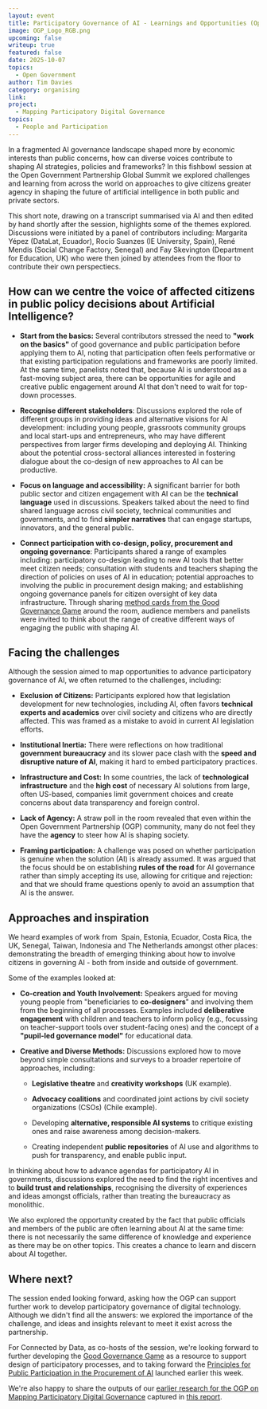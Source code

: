 ```yaml
---
layout: event
title: Participatory Governance of AI - Learnings and Opportunities (Open Government Partnership Global Summit)
image: OGP_Logo_RGB.png
upcoming: false
writeup: true
featured: false
date: 2025-10-07
topics:
  - Open Government
author: Tim Davies
category: organising
link: 
project: 
  - Mapping Participatory Digital Governance
topics:
  - People and Participation
---
```


In a fragmented AI governance landscape shaped more by economic interests than public concerns, how can diverse voices contribute to shaping AI strategies, policies and frameworks? In this fishbowl session at the Open Government Partnership Global Summit we explored challenges and learning from across the world on approaches to give citizens greater agency in shaping the future of artificial intelligence in both public and private sectors. 

<!--more -->

This short note, drawing on a transcript summarised via AI and then edited by hand shortly after the session, highlights some of the themes explored. Discussions were initiated by a panel of contributors including: Margarita Yépez (DataLat, Ecuador), Rocío Suanzes (IE University, Spain), René Mendis (Social Change Factory, Senegal) and Fay Skevington (Department for Education, UK) who were then joined by attendees from the floor to contribute their own perspectiecs. 

## How can we centre the voice of affected citizens in public policy decisions about Artificial Intelligence?

- **Start from the basics:** Several contributors stressed the need to **"work on the basics"** of good governance and public participation before applying them to AI, noting that participation often feels performative or that existing participation regulations and frameworks are poorly limited. At the same time, panelists noted that, because AI is understood as a fast-moving subject area, there can be opportunities for agile and creative public engagement around AI that don't need to wait for top-down processes. 

* **Recognise different stakeholders**: Discussions explored the role of different groups in providing ideas and alternative visions for AI development: including young people, grassroots community groups and local start-ups and entrepreneurs, who may have different perspectives from larger firms developing and deploying AI. Thinking about the potential cross-sectoral alliances interested in fostering dialogue about the co-design of new approaches to AI can be productive. 
    
- **Focus on language and accessibility:** A significant barrier for both public sector and citizen engagement with AI can be the **technical language** used in discussions. Speakers talked about the need to find shared language across civil society, technical communities and governments, and to find **simpler narratives** that can engage startups, innovators, and the general public.

* **Connect participation with co-design, policy, procurement and ongoing governance**: Participants shared a range of examples including: participatory co-design leading to new AI tools that better meet citizen needs; consultation with students and teachers shaping the direction of policies on uses of AI in education; potential approaches to involving the public in procurement design making; and establishing ongoing governance panels for citizen oversight of key data infrastructure. Through sharing [method cards from the Good Governance Game](https://connectedbydata.org/game) around the room, audience members and panelists were invited to think about the range of creative different ways of engaging the public with shaping AI. 
 
## Facing the challenges
Although the session aimed to map opportunities to advance participatory governance of AI, we often returned to the challenges, including:

- **Exclusion of Citizens:** Participants explored how that legislation development for new technologies, including AI, often favors **technical experts and academics** over civil society and citizens who are directly affected. This was framed as a mistake to avoid in current AI legislation efforts.
    
- **Institutional Inertia:** There were reflections on how traditional **government bureaucracy** and its slower pace clash with the **speed and disruptive nature of AI**, making it hard to embed participatory practices.
    
- **Infrastructure and Cost:** In some countries, the lack of **technological infrastructure** and the **high cost** of necessary AI solutions from large, often US-based, companies limit government choices and create concerns about data transparency and foreign control.
    
- **Lack of Agency:** A straw poll in the room revealed that even within the Open Government Partnership (OGP) community, many do not feel they have the **agency** to steer how AI is shaping society.

- **Framing participation:** A challenge was posed on whether participation is genuine when the solution (AI) is already assumed. It was argued that the focus should be on establishing **rules of the road** for AI governance rather than simply accepting its use, allowing for critique and rejection: and that we should frame questions openly to avoid an assumption that AI is the answer.

## Approaches and inspiration
We heard examples of work from  Spain, Estonia, Ecuador, Costa Rica, the UK, Senegal, Taiwan, Indonesia and The Netherlands amongst other places: demonstrating the breadth of emerging thinking about how to involve citizens in governing AI - both from inside and outside of government. 

Some of the examples looked at:

- **Co-creation and Youth Involvement:** Speakers argued for moving young people from "beneficiaries to **co-designers**" and involving them from the beginning of all processes. Examples included **deliberative engagement** with children and teachers to inform policy (e.g., focussing on teacher-support tools over student-facing ones) and the concept of a **"pupil-led governance model"** for educational data.
    
- **Creative and Diverse Methods:** Discussions explored how to move beyond simple consultations and surveys to a broader repertoire of approaches, including:
    
    - **Legislative theatre** and **creativity workshops** (UK example).
        
    - **Advocacy coalitions** and coordinated joint actions by civil society organizations (CSOs) (Chile example).
        
    - Developing **alternative, responsible AI systems** to critique existing ones and raise awareness among decision-makers.
        
    - Creating independent **public repositories** of AI use and algorithms to push for transparency, and enable public input.
    
In thinking about how to advance agendas for participatory AI in governments, discussions explored the need to find the right incentives and to **build trust and relationships**, recognising the diversity of experiences and ideas amongst officials, rather than treating the bureaucracy as monolithic.

We also explored the opportunity created by the fact that public officials and members of the public are often learning about AI at the same time: there is not necessarily the same difference of knowledge and experience as there may be on other topics. This creates a chance to learn and discern about AI together. 

## Where next?

The session ended looking forward, asking how the OGP can support further work to develop participatory governance of digital technology. Although we didn't find all the answers: we explored the importance of the challenge, and ideas and insights relevant to meet it exist across the partnership.

For Connected by Data, as co-hosts of the session, we're looking forward to further developing the [Good Governance Game](https://connectedbydata.org/game) as a resource to support design of participatory processes, and to taking forward the [Principles for Public Participation in the Procurement of AI](https://p4ai.net) launched earlier this week. 

We're also happy to share the outputs of our [earlier research for the OGP on Mapping Participatory Digital Governance](https://connectedbydata.org/projects/2024-ogp-pdg) captured in [this report](https://connectedbydata.org/resources/mapping-participatory-digital-governance).

